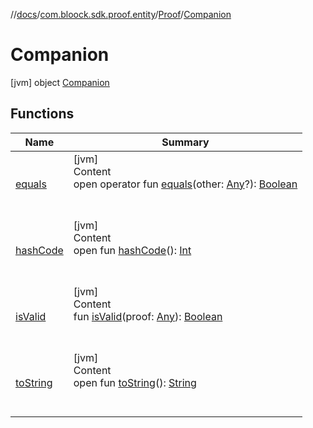 //[docs](../../../index.md)/[com.bloock.sdk.proof.entity](../../index.md)/[Proof](../index.md)/[Companion](index.md)



# Companion  
 [jvm] object [Companion](index.md)   


## Functions  
  
|  Name|  Summary| 
|---|---|
| <a name="kotlin/Any/equals/#kotlin.Any?/PointingToDeclaration/"></a>[equals](../../../com.bloock.sdk.shared.entity.exception/-invalid-argument-exception/index.md#%5Bkotlin%2FAny%2Fequals%2F%23kotlin.Any%3F%2FPointingToDeclaration%2F%5D%2FFunctions%2F-1118872965)| <a name="kotlin/Any/equals/#kotlin.Any?/PointingToDeclaration/"></a>[jvm]  <br>Content  <br>open operator fun [equals](../../../com.bloock.sdk.shared.entity.exception/-invalid-argument-exception/index.md#%5Bkotlin%2FAny%2Fequals%2F%23kotlin.Any%3F%2FPointingToDeclaration%2F%5D%2FFunctions%2F-1118872965)(other: [Any](https://kotlinlang.org/api/latest/jvm/stdlib/kotlin/-any/index.html)?): [Boolean](https://kotlinlang.org/api/latest/jvm/stdlib/kotlin/-boolean/index.html)  <br><br><br>
| <a name="kotlin/Any/hashCode/#/PointingToDeclaration/"></a>[hashCode](../../../com.bloock.sdk.shared.entity.exception/-invalid-argument-exception/index.md#%5Bkotlin%2FAny%2FhashCode%2F%23%2FPointingToDeclaration%2F%5D%2FFunctions%2F-1118872965)| <a name="kotlin/Any/hashCode/#/PointingToDeclaration/"></a>[jvm]  <br>Content  <br>open fun [hashCode](../../../com.bloock.sdk.shared.entity.exception/-invalid-argument-exception/index.md#%5Bkotlin%2FAny%2FhashCode%2F%23%2FPointingToDeclaration%2F%5D%2FFunctions%2F-1118872965)(): [Int](https://kotlinlang.org/api/latest/jvm/stdlib/kotlin/-int/index.html)  <br><br><br>
| <a name="com.bloock.sdk.proof.entity/Proof.Companion/isValid/#kotlin.Any/PointingToDeclaration/"></a>[isValid](is-valid.md)| <a name="com.bloock.sdk.proof.entity/Proof.Companion/isValid/#kotlin.Any/PointingToDeclaration/"></a>[jvm]  <br>Content  <br>fun [isValid](is-valid.md)(proof: [Any](https://kotlinlang.org/api/latest/jvm/stdlib/kotlin/-any/index.html)): [Boolean](https://kotlinlang.org/api/latest/jvm/stdlib/kotlin/-boolean/index.html)  <br><br><br>
| <a name="kotlin/Any/toString/#/PointingToDeclaration/"></a>[toString](../../../com.bloock.sdk.shared.entity.exception/-invalid-argument-exception/index.md#%5Bkotlin%2FAny%2FtoString%2F%23%2FPointingToDeclaration%2F%5D%2FFunctions%2F-1118872965)| <a name="kotlin/Any/toString/#/PointingToDeclaration/"></a>[jvm]  <br>Content  <br>open fun [toString](../../../com.bloock.sdk.shared.entity.exception/-invalid-argument-exception/index.md#%5Bkotlin%2FAny%2FtoString%2F%23%2FPointingToDeclaration%2F%5D%2FFunctions%2F-1118872965)(): [String](https://kotlinlang.org/api/latest/jvm/stdlib/kotlin/-string/index.html)  <br><br><br>

